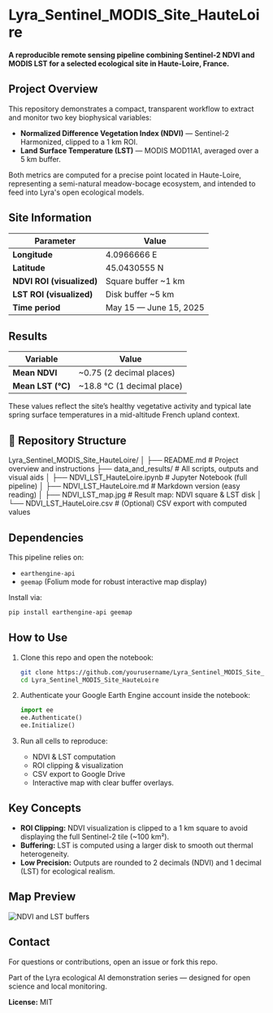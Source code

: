 # Lyra_Sentinel_MODIS_Site_HauteLoire

**A reproducible remote sensing pipeline combining Sentinel-2 NDVI and MODIS LST for a selected ecological site in Haute-Loire, France.**

## Project Overview

This repository demonstrates a compact, transparent workflow to extract and monitor two key biophysical variables:
- **Normalized Difference Vegetation Index (NDVI)** — Sentinel-2 Harmonized, clipped to a 1 km ROI.
- **Land Surface Temperature (LST)** — MODIS MOD11A1, averaged over a 5 km buffer.

Both metrics are computed for a precise point located in Haute-Loire, representing a semi-natural meadow-bocage ecosystem, and intended to feed into Lyra's open ecological models.

## Site Information

| Parameter | Value |
|-----------|-------|
| **Longitude** | 4.0966666 E |
| **Latitude**  | 45.0430555 N |
| **NDVI ROI (visualized)** | Square buffer ~1 km |
| **LST ROI (visualized)**  | Disk buffer ~5 km |
| **Time period** | May 15 — June 15, 2025 |

## Results

| Variable | Value |
|----------|-------|
| **Mean NDVI** | ~0.75 (2 decimal places) |
| **Mean LST (°C)** | ~18.8 °C (1 decimal place) |

These values reflect the site’s healthy vegetative activity and typical late spring surface temperatures in a mid-altitude French upland context.

## 📁 Repository Structure

Lyra_Sentinel_MODIS_Site_HauteLoire/
│
├── README.md # Project overview and instructions
├── data_and_results/ # All scripts, outputs and visual aids
│ ├── NDVI_LST_HauteLoire.ipynb # Jupyter Notebook (full pipeline)
│ ├── NDVI_LST_HauteLoire.md # Markdown version (easy reading)
│ ├── NDVI_LST_map.jpg # Result map: NDVI square & LST disk
│ └── NDVI_LST_HauteLoire.csv # (Optional) CSV export with computed values

   

## Dependencies

This pipeline relies on:
- `earthengine-api`
- `geemap` (Folium mode for robust interactive map display)

Install via:
```bash
pip install earthengine-api geemap
```

## How to Use

1. Clone this repo and open the notebook:
   ```bash
   git clone https://github.com/yourusername/Lyra_Sentinel_MODIS_Site_HauteLoire.git
   cd Lyra_Sentinel_MODIS_Site_HauteLoire
   ```

2. Authenticate your Google Earth Engine account inside the notebook:
   ```python
   import ee
   ee.Authenticate()
   ee.Initialize()
   ```

3. Run all cells to reproduce:
   - NDVI & LST computation
   - ROI clipping & visualization
   - CSV export to Google Drive
   - Interactive map with clear buffer overlays.

## Key Concepts

- **ROI Clipping:** NDVI visualization is clipped to a 1 km square to avoid displaying the full Sentinel-2 tile (~100 km²).
- **Buffering:** LST is computed using a larger disk to smooth out thermal heterogeneity.
- **Low Precision:** Outputs are rounded to 2 decimals (NDVI) and 1 decimal (LST) for ecological realism.

## Map Preview

![NDVI and LST buffers](NDVI_LST_map.png)

## Contact

For questions or contributions, open an issue or fork this repo.

Part of the Lyra ecological AI demonstration series — designed for open science and local monitoring.

**License:** MIT
